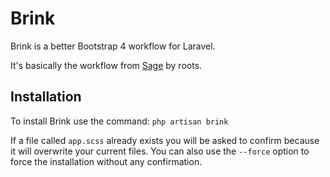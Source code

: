 # Brink
Brink is a better Bootstrap 4 workflow for Laravel.

It's basically the workflow from [Sage](https://roots.io/sage/) by roots.

## Installation
To install Brink use the command: `php artisan brink`

If a file called `app.scss` already exists you will be asked to confirm because it will overwrite your current files.
You can also use the `--force` option to force the installation without any confirmation.

